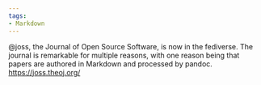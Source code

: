 ```yaml
---
tags:
- Markdown
---
```


@joss, the Journal of Open Source Software, is now in the fediverse. The
journal is remarkable for multiple reasons, with one reason being that
papers are authored in Markdown and processed by pandoc.
https://joss.theoj.org/
